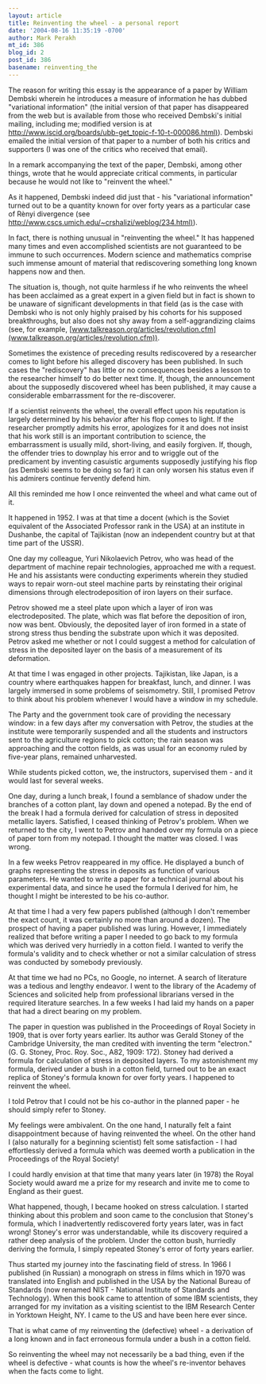 ```yaml
---
layout: article
title: Reinventing the wheel - a personal report
date: '2004-08-16 11:35:19 -0700'
author: Mark Perakh
mt_id: 386
blog_id: 2
post_id: 386
basename: reinventing_the
---
```

The reason for writing this essay is the appearance of a paper by William Dembski wherein he introduces a measure of information he has dubbed "variational information" (the initial version of that paper has disappeared from the web but is available from those who received Dembski's initial mailing, including me; modified version is at [http://www.iscid.org/boards/ubb-get_topic-f-10-t-000086.html)](http://www.iscid.org/boards/ubb-get_topic-f-10-t-000086.html)). 
Dembski emailed the initial version of that paper to a number of both his critics and supporters (I was one of the critics who received that email). 

In a remark accompanying the text of the paper, Dembski, among other things, wrote that he would appreciate critical comments, in particular because he would not like to "reinvent the wheel." 

As it happened, Dembski indeed did just that - his "variational information" turned out to be a quantity known for over forty years as a particular case of Rènyi divergence (see [http://www.cscs.umich.edu/~crshalizi/weblog/234.html)](http://www.cscs.umich.edu/~crshalizi/weblog/234.html)).

In fact, there is nothing unusual in "reinventing the wheel." It has happened many times and even accomplished scientists are not guaranteed to be immune to such occurrences. Modern science and mathematics comprise such immense amount of material that rediscovering something long known happens now and then. 

The situation is, though, not quite harmless if he who reinvents the wheel has been acclaimed as a great expert in a given field but in fact is shown to be unaware of significant developments in that field (as is the case with Dembski who is not only highly praised by his cohorts for his supposed breakthroughs, but also does not shy away from a self-aggrandizing claims (see, for example, [www.talkreason.org/articles/revolution.cfm](www.talkreason.org/articles/revolution.cfm)). 

Sometimes the existence of preceding results rediscovered by a researcher comes to light before his alleged discovery has been published. In such cases the "rediscovery" has little or no consequences besides a lesson to the researcher himself to do better next time. If, though, the announcement about the supposedly discovered wheel has been published, it may cause a considerable embarrassment for the re-discoverer.

If a scientist reinvents the wheel, the overall effect upon his reputation is largely determined by his behavior after his flop comes to light. If the researcher promptly admits his error, apologizes for it and does not insist that his work still is an important contribution to science, the embarrassment is usually mild, short-living, and easily forgiven. If, though, the offender tries to downplay his error and to wriggle out of the predicament by inventing casuistic arguments supposedly justifying his flop (as Dembski seems to be doing so far) it can only worsen his status even if his admirers continue fervently defend him. 

All this reminded me how I once reinvented the wheel and what came out of it. 

It happened in 1952. I was at that time a docent (which is the Soviet equivalent of the Associated Professor rank in the USA) at an institute in Dushanbe, the capital of Tajikistan (now an independent country but at that time part of the USSR).

One day my colleague, Yuri Nikolaevich Petrov, who was head of the department of machine repair technologies, approached me with a request. He and his assistants were conducting experiments wherein they studied ways to repair worn-out steel machine parts by reinstating their original dimensions through electrodeposition of iron layers on their surface.  

Petrov showed me a steel plate upon which a layer of iron was electrodeposited. The plate, which was flat before the deposition of iron, now was bent. Obviously, the deposited layer of iron formed in a state of strong stress thus bending the substrate upon which it was deposited. Petrov asked me whether or not I could suggest a method for calculation of stress in the deposited layer on the basis of a measurement of its deformation. 

At that time I was engaged in other projects. Tajikistan, like Japan, is a country where earthquakes happen for breakfast, lunch, and dinner. I was largely immersed in some problems of seismometry.  Still, I promised Petrov to think about his problem whenever I would have a window in my schedule. 

The Party and the government took care of providing the necessary window: in a few days after my conversation with Petrov, the studies at the institute were temporarily suspended and all the students and instructors sent to the agriculture regions to pick cotton; the rain season was approaching and the cotton fields, as was usual for an economy ruled by five-year plans, remained unharvested. 

While students picked cotton, we, the instructors, supervised them - and it would last for several weeks. 

One day, during a lunch break, I found a semblance of shadow under the branches of a cotton plant, lay down and opened a notepad. By the end of the break I had a formula derived for calculation of stress in deposited metallic layers.  Satisfied, I ceased thinking of Petrov's problem. When we returned to the city, I went to Petrov and handed over my formula on a piece of paper torn from my notepad. I thought the matter was closed. I was wrong.

In a few weeks Petrov reappeared in my office. He displayed a bunch of graphs representing the stress in deposits as function of various parameters. He wanted to write a paper for a technical journal about his experimental data, and since he used the formula I derived for him, he thought I might be interested to be his co-author. 

At that time I had a very few papers published (although I don't remember the exact count, it was certainly no more than around a dozen). The prospect of having a paper published was luring. However, I immediately realized that before writing a paper I needed to go back to my formula which was derived very hurriedly in a cotton field. I wanted to verify the formula's validity and to check whether or not a similar calculation of stress was conducted by somebody previously. 

At that time we had no PCs, no Google, no internet. A search of literature was a tedious and lengthy endeavor. I went to the library of the Academy of Sciences and solicited help from professional librarians versed in the required literature searches.  In a few weeks I had laid my hands on a paper that had a direct bearing on my problem. 

The paper in question was published in the Proceedings of Royal Society in 1909, that is over forty years earlier. Its author was Gerald Stoney of the Cambridge University, the man credited with inventing the term "electron." (G. G. Stoney, Proc. Roy. Soc., A82, 1909: 172). Stoney had derived a formula for calculation of stress in deposited layers. To my astonishment my formula, derived under a bush in a cotton field, turned out to be an exact replica of Stoney's formula known for over forty years. I happened to reinvent the wheel. 

I told Petrov that I could not be his co-author in the planned paper - he should simply refer to Stoney. 

My feelings were ambivalent. On the one hand, I naturally felt a faint disappointment because of having reinvented the wheel. On the other hand I (also naturally for a beginning scientist) felt some satisfaction - I had effortlessly derived a formula which was deemed worth a publication in the Proceedings of the Royal Society!

I could hardly envision at that time that many years later (in 1978) the Royal Society would award me a prize for my research and invite me to come to England as their guest. 

What happened, though, I became hooked on stress calculation. I started thinking about this problem and soon came to the conclusion that Stoney's formula, which I inadvertently rediscovered forty years later, was in fact wrong!  Stoney's error was understandable, while its discovery required a rather deep analysis of the problem. Under the cotton bush, hurriedly deriving the formula, I simply repeated Stoney's error of forty years earlier. 

Thus started my journey into the fascinating field of stress.  In 1966 I published (in Russian) a monograph on stress in films which in 1970 was translated into English and published in the USA by the National Bureau of Standards (now renamed NIST - National Institute of Standards and Technology). When this book came to attention of some IBM scientists, they arranged for my invitation as a visiting scientist to the IBM Research Center in Yorktown Height, NY. I came to the US and have been here ever since.

That is what came of my reinventing the (defective) wheel - a derivation of a long known and in fact erroneous formula under a bush in a cotton field. 

So reinventing the wheel may not necessarily be a bad thing, even if the wheel is defective - what counts is how the wheel's re-inventor behaves when the facts come to light.
